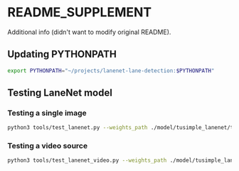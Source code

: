 # README_SUPPLEMENT

Additional info (didn't want to modify original README).

## Updating PYTHONPATH

```bash
export PYTHONPATH="~/projects/lanenet-lane-detection:$PYTHONPATH"
```

## Testing LaneNet model

### Testing a single image

```bash
python3 tools/test_lanenet.py --weights_path ./model/tusimple_lanenet/tusimple_lanenet.ckpt --image_path ./data/tusimple_test_image/0.jpg
```

### Testing a video source

```bash
python3 tools/test_lanenet_video.py --weights_path ./model/tusimple_lanenet/tusimple_lanenet.ckpt --video_src ./data/tusimple_test_video/0.mp4
```